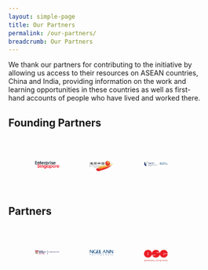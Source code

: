 ```yaml
---
layout: simple-page
title: Our Partners
permalink: /our-partners/
breadcrumb: Our Partners
---
```

<style>
* {
  box-sizing: border-box;
}

.div-row {
  display: -ms-flexbox; /* IE10 */
  display: flex;
  -ms-flex-wrap: wrap; /* IE10 */
  flex-wrap: wrap;
  padding: 0 4px;
  margin: 0 auto;
  max-width: 85%;
  padding-top: 20px;
  padding-bottom: 20px;
}

/* Create three equal columns that sits next to each other */
.div-column {
  -ms-flex: 33%; /* IE10 */
  flex: 33%;
  max-width: 33%;
  padding: 20px 20px;
}

.div-column img {
  margin-top: 8px;
  vertical-align: middle;
  width: 80%;
}

/* Responsive layout - makes a two column-layout instead of four columns */
@media screen and (max-width: 800px) {
  .div-column {
    -ms-flex: 25%;
    flex: 25%;
    max-width: 25%;
  }
}

/* Responsive layout - makes the two columns stack on top of each other instead of next to each other */
@media screen and (max-width: 600px) {
  .div-column {
    -ms-flex: 90%;
    flex: 90%;
    max-width: 90%;
  }
}
</style>

We thank our partners for contributing to the initiative by allowing us access to their resources on ASEAN countries, China and India, providing information on the work and learning opportunities in these countries as well as first-hand accounts of people who have lived and worked there.

<h2>Founding Partners</h2>

<div class="div-row">
	<div class="div-column">
		<a href="https://www.enterprisesg.gov.sg/" target="_blank"><img src="/images/partners/Enterprise-SG-logo-270x85-1.png" alt="EnterpriseSG" style="width:70%"></a>
	</div>
	<div class="div-column">
		<a href="http://www.businesschina.org.sg/en.php" target="_blank"><img src="/images/partners/BC-Logo-White-BG-270x113-1.jpg" alt="Business China Singapore" style="width:70%"></a>
	</div>
	<div class="div-column">
		<a href="http://iti.smu.edu.sg/" target="_blank"><img src="/images/partners/SMU-logo-370x93-1.jpg" alt="Singapore Management Univserity International Trading Institute" style="width:70%"></a>
	</div>
</div>

<h2>Partners</h2>
<div class="div-row">
	<div class="div-column">
		<a href="http://www.nbs.ntu.edu.sg/Pages/default.aspx" target="_blank"><img src="/images/partners/NBS_color-740x138.jpg" alt="Nanyang Business School" style="width:70%"></a>
	</div>
	<div class="div-column">
		<a href="https://www.np.edu.sg/Pages/default.aspx" target="_blank"><img src="/images/partners/Ngee-Ann-Poly-logo.png" alt="Ngee Ann Polytechnic" style="width:70%"></a>
	</div>
	<div class="div-column">
		<a href="https://www.osg.sg/" target="_blank"><img src="/images/partners/OSG-Logo-RED-Transparent-Small.jpg" alt="Globalising Young Minds" style="width:70%"></a>
	</div>
</div>